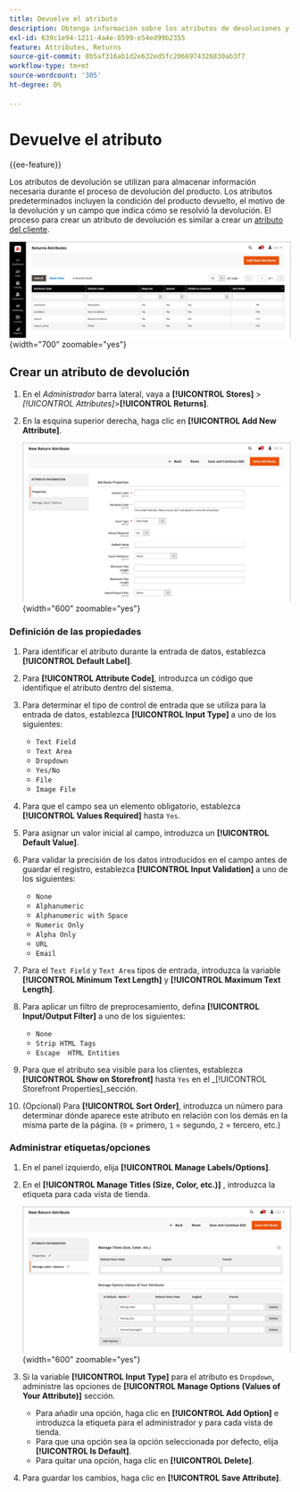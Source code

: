 ```yaml
---
title: Devuelve el atributo
description: Obtenga información sobre los atributos de devoluciones y cómo crear los atributos necesarios para procesar las devoluciones en su tienda.
exl-id: 639c1e94-1211-4a4e-8599-e54ed99b2355
feature: Attributes, Returns
source-git-commit: 8b5af316ab1d2e632ed5fc2066974326830ab3f7
workflow-type: tm+mt
source-wordcount: '305'
ht-degree: 0%

---
```


# Devuelve el atributo

{{ee-feature}}

Los atributos de devolución se utilizan para almacenar información necesaria durante el proceso de devolución del producto. Los atributos predeterminados incluyen la condición del producto devuelto, el motivo de la devolución y un campo que indica cómo se resolvió la devolución. El proceso para crear un atributo de devolución es similar a crear un [atributo del cliente](../customers/attribute-properties.md).

![Administrador - Devuelve atributos](./assets/attribute-returns.png){width="700" zoomable="yes"}

## Crear un atributo de devolución

1. En el _Administrador_ barra lateral, vaya a **[!UICONTROL Stores]** > _[!UICONTROL Attributes]_>**[!UICONTROL Returns]**.

1. En la esquina superior derecha, haga clic en **[!UICONTROL Add New Attribute]**.

   ![Nuevo retorno: propiedades de atributo](./assets/attribute-returns-new-properties.png){width="600" zoomable="yes"}

### Definición de las propiedades

1. Para identificar el atributo durante la entrada de datos, establezca **[!UICONTROL Default Label]**.

1. Para **[!UICONTROL Attribute Code]**, introduzca un código que identifique el atributo dentro del sistema.

1. Para determinar el tipo de control de entrada que se utiliza para la entrada de datos, establezca **[!UICONTROL Input Type]** a uno de los siguientes:

   - `Text Field`
   - `Text Area`
   - `Dropdown`
   - `Yes/No`
   - `File`
   - `Image File`

1. Para que el campo sea un elemento obligatorio, establezca **[!UICONTROL Values Required]** hasta `Yes`.

1. Para asignar un valor inicial al campo, introduzca un **[!UICONTROL Default Value]**.

1. Para validar la precisión de los datos introducidos en el campo antes de guardar el registro, establezca **[!UICONTROL Input Validation]** a uno de los siguientes:

   - `None`
   - `Alphanumeric`
   - `Alphanumeric with Space`
   - `Numeric Only`
   - `Alpha Only`
   - `URL`
   - `Email`

1. Para el `Text Field` y `Text Area` tipos de entrada, introduzca la variable **[!UICONTROL Minimum Text Length]** y **[!UICONTROL Maximum Text Length]**.

1. Para aplicar un filtro de preprocesamiento, defina **[!UICONTROL Input/Output Filter]** a uno de los siguientes:

   - `None`
   - `Strip HTML Tags`
   - `Escape  HTML Entities`

1. Para que el atributo sea visible para los clientes, establezca **[!UICONTROL Show on Storefront]** hasta `Yes` en el _[!UICONTROL Storefront Properties]_sección.

1. (Opcional) Para **[!UICONTROL Sort Order]**, introduzca un número para determinar dónde aparece este atributo en relación con los demás en la misma parte de la página. (`0` = primero, `1` = segundo, `2` = tercero, etc.)

### Administrar etiquetas/opciones

1. En el panel izquierdo, elija **[!UICONTROL Manage Labels/Options]**.

1. En el **[!UICONTROL Manage Titles (Size, Color, etc.)]** , introduzca la etiqueta para cada vista de tienda.

   ![Administrar etiquetas](./assets/return-attributes.png){width="600" zoomable="yes"}

1. Si la variable **[!UICONTROL Input Type]** para el atributo es `Dropdown`, administre las opciones de **[!UICONTROL Manage Options (Values of Your Attribute)]** sección.

   - Para añadir una opción, haga clic en **[!UICONTROL Add Option]** e introduzca la etiqueta para el administrador y para cada vista de tienda.
   - Para que una opción sea la opción seleccionada por defecto, elija **[!UICONTROL Is Default]**.
   - Para quitar una opción, haga clic en **[!UICONTROL Delete]**.

1. Para guardar los cambios, haga clic en **[!UICONTROL Save Attribute]**.
